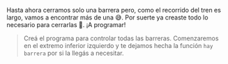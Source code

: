 <gs-toolbox toolbox-url="https://raw.githubusercontent.com/MumukiProject/mumuki-guia-gobstones-villa-mercedes/master/assets/toolbox_1586975765500.xml"></gs-toolbox>

<gs-attire attire-url="https://raw.githubusercontent.com/MumukiProject/mumuki-guia-gobstones-villa-mercedes/master/assets/attires/config_1586976167693.json"></gs-attire>

Hasta ahora cerramos solo una barrera pero, como el recorrido del tren es largo, vamos a encontrar más de una :sweat_smile:. Por suerte ya creaste todo lo necesario para cerrarlas :raised_hands:. ¡A programar!

> Creá el programa para controlar todas las barreras. Comenzaremos en el extremo inferior izquierdo y te dejamos hecha la función `hay barrera` por si la llegás a necesitar.
